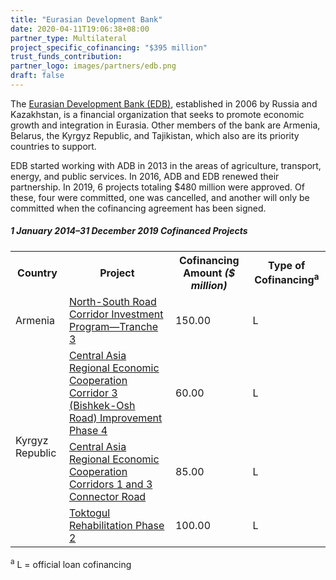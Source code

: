 ```yaml
---
title: "Eurasian Development Bank"
date: 2020-04-11T19:06:38+08:00
partner_type: Multilateral
project_specific_cofinancing: "$395 million"
trust_funds_contribution: 
partner_logo: images/partners/edb.png
draft: false
---
```


The <a href="https://eabr.org/en/"> Eurasian Development Bank (EDB)</a>, established in 2006 by Russia and Kazakhstan, is a financial organization that seeks to promote economic growth and integration in Eurasia. Other members of the bank are Armenia, Belarus, the Kyrgyz Republic, and Tajikistan, which also are its priority countries to support. 

EDB started working with ADB in 2013 in the areas of agriculture, transport, energy, and public services. In 2016, ADB and EDB renewed their partnership.  In 2019, 6 projects totaling $480 million were approved. Of these, four were committed, one was cancelled, and another will only be committed when the cofinancing agreement has been signed.  

<split>

##### _1 January 2014–31 December 2019_ Cofinanced Projects

<table class="table dr-partner-table">

<tr>
<th>Country</th>
<th>Project</th>
<th>Cofinancing Amount <em>($ million)</em></th>
<th>Type of Cofinancing<sup>a</sup></th>
</tr>
<tr>
<td>Armenia</td>
<td><a href="https://www.adb.org/projects/42145-043/main" target="_blank">North-South Road Corridor Investment Program—Tranche 3</a></td>
<td>150.00 </td>
<td>L</td>
</tr>
<tr>
<td rowspan="3">Kyrgyz Republic</td>
<td><a href="https://www.adb.org/projects/45169-001/main" target="_blank">Central Asia Regional Economic Cooperation Corridor 3 (Bishkek-Osh Road) Improvement Phase 4</a></td>
<td>60.00 </td>
<td>L</td>
</tr>
<tr>
<td><a href="https://www.adb.org/projects/48401-007/main" target="_blank">Central Asia Regional Economic Cooperation Corridors 1 and 3 Connector Road</a></td>
<td>85.00 </td>
<td>L</td>
</tr>
<tr>
<td><a href="https://www.adb.org/projects/46348-003/main" target="_blank">Toktogul Rehabilitation Phase 2</a></td>
<td>100.00 </td>
<td>L</td>
</tr>
</table> 

<p class="dr-footnote"><sup>a</sup> L = official loan cofinancing</p>
